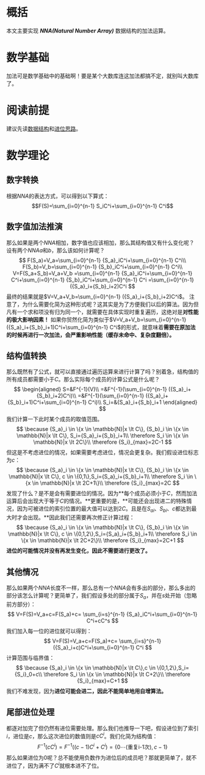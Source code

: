 # 概括
本文主要实现 ***NNA(Natural Number Array)*** 数据结构的加法运算。
# 数学基础
加法可是数学基础中的基础啊！要是某个大数库连这加法都搞不定，就别叫大数库了。
# 阅读前提
建议先读[数据结构](../structure.md)和[进位思路](./inc.md)。
# 数学理论
## 数字转换
根据*NNA*的表达方式，可以得到以下算式：
$$F(S)=\sum_{i=0}^{n-1} S_iC^i+\sum_{i=0}^{n-1} C^i$$
## 数字值加法推演
那么如果是两个*NNA*相加，数字值也应该相加，那么其结构值又有什么变化呢？
设有两个*NNA*$a$和$b$，那么该如何计算呢？
$$
F(S_a)=V_a=\sum_{i=0}^{n-1} {S_a}_iC^i+\sum_{i=0}^{n-1} C^i\\
F(S_b)=V_b=\sum_{i=0}^{n-1} {S_b}_iC^i+\sum_{i=0}^{n-1} C^i\\
V=F(S_a+S_b)=V_a+V_b
=\sum_{i=0}^{n-1} {S_a}_iC^i+\sum_{i=0}^{n-1} C^i+\sum_{i=0}^{n-1} {S_b}_iC^i+\sum_{i=0}^{n-1} C^i
=\sum_{i=0}^{n-1} ({S_a}_i+{S_b}_i+2)C^i
$$
最终的结果就是$V=V_a+V_b=\sum_{i=0}^{n-1} ({S_a}_i+{S_b}_i+2)C^i$。
注意了，为什么需要化简为这种形式呢？这其实是为了方便我们以后的算法。因为但凡有一个求和项没有归为同一个，就需要在具体实现时重复遍历，这绝对是**对性能的极大影响因素！**
如果你贸然化简为类似于$V=V_a+V_b=\sum_{i=0}^{n-1} ({S_a}_i+{S_b}_i+1)C^i+\sum_{i=0}^{n-1} C^i$的形式，就意味着**需要在原加法的时候再进行一次加法，会严重影响性能（缓存未命中、复杂度翻倍）。**
## 结构值转换
那么既然有了公式，就可以直接通过遍历运算来进行计算了吗？别着急，结构值的所有成员都需要小于$C$。那么实际每个成员的计算公式是什么呢？
$$
\begin{aligned}
    S=&F^{-1}(V)\\
    =&F^{-1}(\sum_{i=0}^{n-1} ({S_a}_i+{S_b}_i+2)C^i)\\
    =&F^{-1}(\sum_{i=0}^{n-1} ({S_a}_i+{S_b}_i+1)C^i+\sum_{i=0}^{n-1} C^i)\\
    S_i=&{S_a}_i+{S_b}_i+1
\end{aligned}
$$
我们计算一下此时某个成员的取值范围。
$$
\because {S_a}_i \in \{x \in \mathbb{N}|x \lt C\},
{S_b}_i \in \{x \in \mathbb{N}|x \lt C\},
S_i={S_a}_i+{S_b}_i+1\\
\therefore S_i \in \{x \in \mathbb{N}|x \lt 2C\}\\
\therefore {S_i}_{max}=2C-1
$$
但这是不考虑进位的情况，如果需要考虑进位，情况会更复杂。我们假设进位标志为$c$：
$$
\because {S_a}_i \in \{x \in \mathbb{N}|x \lt C\},
{S_b}_i \in \{x \in \mathbb{N}|x \lt C\},
c \in \{0,1\},S_i={S_a}_i+{S_b}_i+1\\
\therefore S_i \in \{x \in \mathbb{N}|x \lt 2C+1\}\\
\therefore {S_i}_{max}=2C
$$
发现了什么？是不是会有需要进位的情况。因为**每个成员必须小于$C$，然而加法运算后会出现大于等于$C$的情况。**更重要的是，**可能还会出现进二的特殊情况，因为可被进位的索引位置的最大值可以达到$2C$。且是在${S_a}_i$、${S_b}_i$、$c$都达到最大时才会出现。**因此我们还需要再次修正计算过程：
$$
\because {S_a}_i \in \{x \in \mathbb{N}|x \lt C\},
{S_b}_i \in \{x \in \mathbb{N}|x \lt C\},
c \in \{0,1,2\},S_i={S_a}_i+{S_b}_i+1\\
\therefore S_i \in \{x \in \mathbb{N}|x \lt 2C+2\}\\
\therefore {S_i}_{max}=2C+1
$$
**进位的可能情况并没有再发生变化，因此不需要进行更改了。**
## 其他情况
那么如果两个*NNA*长度不一样，那么总有一个*NNA*会有多出的部分，那么多出的部分该怎么计算呢？更简单了，我们假设多处的部分属于$S_a$，并在$s$处开始（忽略前方部分）：
$$
V=F(S)=V_a+c=F(S_a)+c=
\sum_{i=s}^{n-1} {S_a}_iC^i+\sum_{i=0}^{n-1} C^i+cC^s
$$
我们加入每一位的进位就可以得到：
$$
V=F(S)=V_a+c=F(S_a)+c=
\sum_{i=s}^{n-1} ({S_a}_i+c)C^i+\sum_{i=0}^{n-1} C^i
$$
计算范围与临界值：
$$
\because {S_a}_i \in \{x \in \mathbb{N}|x \lt C\},c \in \{0,1,2\},S_i={S_i}_0+c\\
\therefore S_i \in \{x \in \mathbb{N}|x \lt C+2\}\\
\therefore {S_i}_{max}=C+1
$$
我们不难发现，因为**进位可能会进二，因此不能简单地用自增算法。**
## 尾部进位处理
都逐对加完了但仍然有进位需要处理。那么我们也推导一下吧，假设进位到了索引$i$，进位是$c$，那么这次进位的数值则是$cC^i$。我们化简为结构值：
$$
F^{-1}(cC^i)=F^{-1}((c-1)C^i+C^i)=\{0 \cdots (\text{重复i-1次}),c-1\}
$$
那么如果进位为$0$呢？总不能使用负数作为进位后的成员吧？那就更简单了，就不进位了，因为满不了$C^i$就根本进不了位。